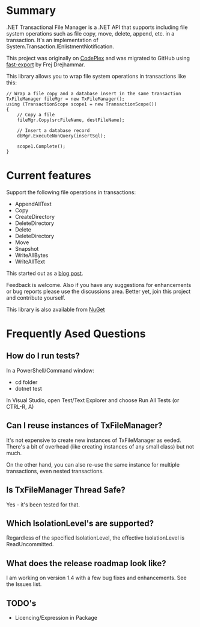 # Summary
.NET Transactional File Manager is a .NET API that supports including file system operations such
as file copy, move, delete, append, etc. in a transaction. It's an implementation of
System.Transaction.IEnlistmentNotification.

This project was originally on [CodePlex](https://archive.codeplex.com/?p=transactionalfilemgr) and
was migrated to GitHub using [fast-export](https://github.com/frej/fast-export) by Frej Drejhammar.

This library allows you to wrap file system operations in transactions like this:

```
// Wrap a file copy and a database insert in the same transaction
TxFileManager fileMgr = new TxFileManager();
using (TransactionScope scope1 = new TransactionScope())
{
    // Copy a file
    fileMgr.Copy(srcFileName, destFileName);

    // Insert a database record
    dbMgr.ExecuteNonQuery(insertSql);

    scope1.Complete();
} 
```

# Current features

Support the following file operations in transactions:
* AppendAllText
* Copy
* CreateDirectory
* DeleteDirectory
* Delete
* DeleteDirectory
* Move
* Snapshot
* WriteAllBytes
* WriteAllText

This started out as a [blog post](http://www.chinhdo.com/20080825/transactional-file-manager/).

Feedback is welcome. Also if you have any suggestions for enhancements or bug reports please use the
discussions area. Better yet, join this project and contribute yourself.

This library is also available from [NuGet](https://www.nuget.org/packages/TxFileManager)

# Frequently Ased Questions
## How do I run tests?

In a PowerShell/Command window:
* cd <path to ChinhDo.Transactions.FileManagerTest> folder
* dotnet test

In Visual Studio, open Test/Text Explorer and choose Run All Tests (or CTRL-R, A)

## Can I reuse instances of TxFileManager?

It's not expensive to create new instances of TxFileManager as eeded. There's a bit of overhead (like
creating instances of any small class) but not much.

On the other hand, you can also re-use the same instance for multiple transactions, even nested
transactions.

## Is TxFileManager Thread Safe?

Yes - it's been tested for that.

## Which IsolationLevel's are supported?

Regardless of the specified IsolationLevel, the effective IsolationLevel is ReadUncommitted.

## What does the release roadmap look like?

I am working on version 1.4 with a few bug fixes and enhancements. See the Issues list.

## TODO's
* Licencing/Expression in Package
